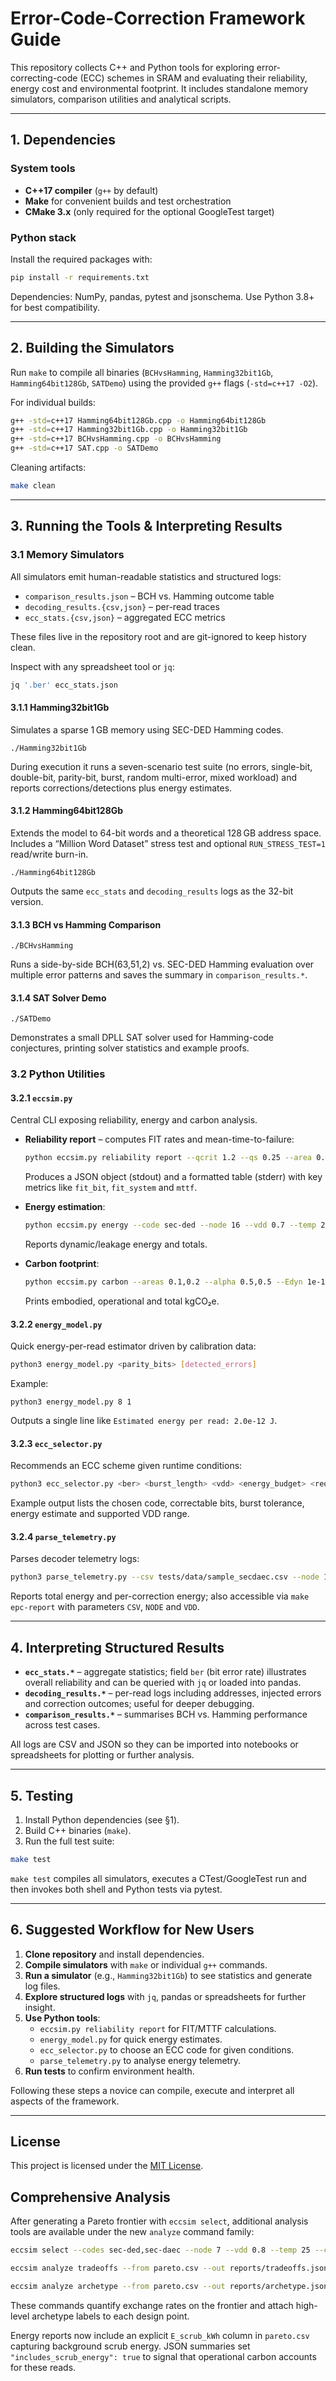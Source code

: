 # Error-Code-Correction Framework Guide

This repository collects C++ and Python tools for exploring error-correcting-code (ECC) schemes in SRAM and evaluating their reliability, energy cost and environmental footprint. It includes standalone memory simulators, comparison utilities and analytical scripts.

---

## 1. Dependencies

### System tools
- **C++17 compiler** (`g++` by default)
- **Make** for convenient builds and test orchestration
- **CMake 3.x** (only required for the optional GoogleTest target)

### Python stack
Install the required packages with:

```bash
pip install -r requirements.txt
```

Dependencies: NumPy, pandas, pytest and jsonschema. Use Python 3.8+ for best compatibility.

---

## 2. Building the Simulators

Run `make` to compile all binaries (`BCHvsHamming`, `Hamming32bit1Gb`, `Hamming64bit128Gb`, `SATDemo`) using the provided `g++` flags (`-std=c++17 -O2`).

For individual builds:

```bash
g++ -std=c++17 Hamming64bit128Gb.cpp -o Hamming64bit128Gb
g++ -std=c++17 Hamming32bit1Gb.cpp -o Hamming32bit1Gb
g++ -std=c++17 BCHvsHamming.cpp -o BCHvsHamming
g++ -std=c++17 SAT.cpp -o SATDemo
```

Cleaning artifacts:

```bash
make clean
```

---

## 3. Running the Tools & Interpreting Results

### 3.1 Memory Simulators

All simulators emit human-readable statistics and structured logs:

- `comparison_results.json` – BCH vs. Hamming outcome table
- `decoding_results.{csv,json}` – per-read traces
- `ecc_stats.{csv,json}` – aggregated ECC metrics

These files live in the repository root and are git-ignored to keep history clean.

Inspect with any spreadsheet tool or `jq`:

```bash
jq '.ber' ecc_stats.json
```

#### 3.1.1 Hamming32bit1Gb

Simulates a sparse 1 GB memory using SEC-DED Hamming codes.

```
./Hamming32bit1Gb
```

During execution it runs a seven-scenario test suite (no errors, single-bit, double-bit, parity-bit, burst, random multi-error, mixed workload) and reports corrections/detections plus energy estimates.

#### 3.1.2 Hamming64bit128Gb

Extends the model to 64-bit words and a theoretical 128 GB address space. Includes a “Million Word Dataset” stress test and optional `RUN_STRESS_TEST=1` read/write burn-in.

```
./Hamming64bit128Gb
```

Outputs the same `ecc_stats` and `decoding_results` logs as the 32-bit version.

#### 3.1.3 BCH vs Hamming Comparison

```
./BCHvsHamming
```

Runs a side-by-side BCH(63,51,2) vs. SEC-DED Hamming evaluation over multiple error patterns and saves the summary in `comparison_results.*`.

#### 3.1.4 SAT Solver Demo

```
./SATDemo
```

Demonstrates a small DPLL SAT solver used for Hamming-code conjectures, printing solver statistics and example proofs.

### 3.2 Python Utilities

#### 3.2.1 `eccsim.py`

Central CLI exposing reliability, energy and carbon analysis.

- **Reliability report** – computes FIT rates and mean-time-to-failure:

  ```bash
  python eccsim.py reliability report --qcrit 1.2 --qs 0.25 --area 0.08 --flux-rel 1 --json
  ```

  Produces a JSON object (stdout) and a formatted table (stderr) with key metrics like `fit_bit`, `fit_system` and `mttf`.

- **Energy estimation**:

  ```bash
  python eccsim.py energy --code sec-ded --node 16 --vdd 0.7 --temp 25 --ops 1e6 --lifetime-h 1e4
  ```

  Reports dynamic/leakage energy and totals.

- **Carbon footprint**:

  ```bash
  python eccsim.py carbon --areas 0.1,0.2 --alpha 0.5,0.5 --Edyn 1e-15 --Eleak 1e-18 --ci 0.4
  ```

  Prints embodied, operational and total kgCO₂e.

#### 3.2.2 `energy_model.py`

Quick energy-per-read estimator driven by calibration data:

```bash
python3 energy_model.py <parity_bits> [detected_errors]
```

Example:

```
python3 energy_model.py 8 1
```

Outputs a single line like `Estimated energy per read: 2.0e-12 J`.

#### 3.2.3 `ecc_selector.py`

Recommends an ECC scheme given runtime conditions:

```bash
python3 ecc_selector.py <ber> <burst_length> <vdd> <energy_budget> <required_bits> [--sustainability]
```

Example output lists the chosen code, correctable bits, burst tolerance, energy estimate and supported VDD range.

#### 3.2.4 `parse_telemetry.py`

Parses decoder telemetry logs:

```bash
python3 parse_telemetry.py --csv tests/data/sample_secdaec.csv --node 16 --vdd 0.7
```

Reports total energy and per-correction energy; also accessible via `make epc-report` with parameters `CSV`, `NODE` and `VDD`.

---

## 4. Interpreting Structured Results

- **`ecc_stats.*`** – aggregate statistics; field `ber` (bit error rate) illustrates overall reliability and can be queried with `jq` or loaded into pandas.
- **`decoding_results.*`** – per-read logs including addresses, injected errors and correction outcomes; useful for deeper debugging.
- **`comparison_results.*`** – summarises BCH vs. Hamming performance across test cases.

All logs are CSV and JSON so they can be imported into notebooks or spreadsheets for plotting or further analysis.

---

## 5. Testing

1. Install Python dependencies (see §1).
2. Build C++ binaries (`make`).
3. Run the full test suite:

```bash
make test
```

`make test` compiles all simulators, executes a CTest/GoogleTest run and then invokes both shell and Python tests via pytest.

---

## 6. Suggested Workflow for New Users

1. **Clone repository** and install dependencies.
2. **Compile simulators** with `make` or individual `g++` commands.
3. **Run a simulator** (e.g., `Hamming32bit1Gb`) to see statistics and generate log files.
4. **Explore structured logs** with `jq`, pandas or spreadsheets for further insight.
5. **Use Python tools**:
   - `eccsim.py reliability report` for FIT/MTTF calculations.
   - `energy_model.py` for quick energy estimates.
   - `ecc_selector.py` to choose an ECC code for given conditions.
   - `parse_telemetry.py` to analyse energy telemetry.
6. **Run tests** to confirm environment health.

Following these steps a novice can compile, execute and interpret all aspects of the framework.

---

## License

This project is licensed under the [MIT License](LICENSE).

## Comprehensive Analysis

After generating a Pareto frontier with `eccsim select`, additional analysis tools
are available under the new `analyze` command family:

```bash
eccsim select --codes sec-ded,sec-daec --node 7 --vdd 0.8 --temp 25 --capacity-gib 1 --ci 400 --bitcell-um2 0.1 --report pareto.csv

eccsim analyze tradeoffs --from pareto.csv --out reports/tradeoffs.json

eccsim analyze archetype --from pareto.csv --out reports/archetype.json
```

These commands quantify exchange rates on the frontier and attach
high-level archetype labels to each design point.

Energy reports now include an explicit `E_scrub_kWh` column in `pareto.csv`
capturing background scrub energy. JSON summaries set
`"includes_scrub_energy": true` to signal that operational carbon accounts for
these reads.
